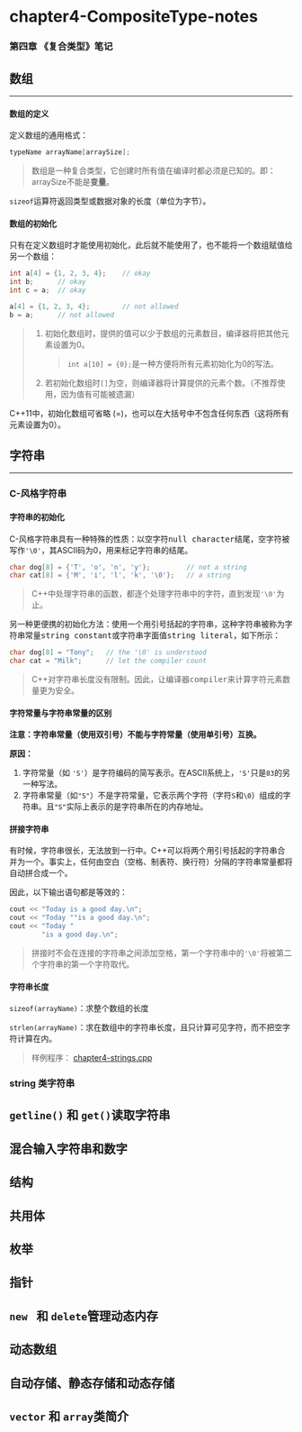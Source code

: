 # chapter4-CompositeType-notes

### 第四章 《复合类型》笔记



## 数组

***

#### 数组的定义

定义数组的通用格式：

```c++
typeName arrayName[arraySize];
```

> 数组是一种复合类型，它创建时所有值在编译时都必须是已知的。即：arraySize不能是**变量**。



`sizeof`运算符返回类型或数据对象的长度（单位为字节）。



#### 数组的初始化

只有在定义数组时才能使用初始化，此后就不能使用了，也不能将一个数组赋值给另一个数组：

```C++
int a[4] = {1, 2, 3, 4}; 	// okay
int b;		// okay
int c = a;	// okay

a[4] = {1, 2, 3, 4};		// not allowed
b = a;		// not allowed
```

> 1. 初始化数组时，提供的值可以少于数组的元素数目，编译器将把其他元素设置为0。
>
>    > `int a[10] = {0};`是一种方便将所有元素初始化为0的写法。
>
> 2. 若初始化数组时`[]`为空，则编译器将计算提供的元素个数。（不推荐使用，因为值有可能被遗漏）



C++11中，初始化数组可省略 (=)，也可以在大括号中不包含任何东西（这将所有元素设置为0）。





## 字符串

***

### C-风格字符串

#### 字符串的初始化

C-风格字符串具有一种特殊的性质：以空字符<kbd>null character</kbd>结尾，空字符被写作`'\0'`，其ASCII码为0，用来标记字符串的结尾。

```c++
char dog[8] = {'T', 'o', 'n', 'y'}; 		// not a string
char cat[8] = {'M', 'i', 'l', 'k', '\0'}; 	// a string
```

> C++中处理字符串的函数，都逐个处理字符串中的字符，直到发现`'\0'`为止。



另一种更便携的初始化方法：使用一个用引号括起的字符串，这种字符串被称为字符串常量<kbd>string constant</kbd>或字符串字面值<kbd>string literal</kbd>，如下所示：

```c++
char dog[8] = "Tony";	// the '\0' is understood
char cat = "Milk";		// let the compiler count
```

> C++对字符串长度没有限制。因此，让编译器<kbd>compiler</kbd>来计算字符元素数量更为安全。



#### 字符常量与字符串常量的区别

**注意：字符串常量（使用双引号）不能与字符常量（使用单引号）互换。**

**原因：**	

1. 字符常量（如 `'S'`）是字符编码的简写表示。在ASCII系统上，`'S'`只是`83`的另一种写法。
2. 字符串常量（如`"S"`）不是字符常量，它表示两个字符（字符`S`和`\0`）组成的字符串。且`"S"`实际上表示的是字符串所在的内存地址。



#### 拼接字符串

有时候，字符串很长，无法放到一行中。C++可以将两个用引号括起的字符串合并为一个。事实上，任何由空白（空格、制表符、换行符）分隔的字符串常量都将自动拼合成一个。

因此，以下输出语句都是等效的：

```c++
cout << "Today is a good day.\n";
cout << "Today ""is a good day.\n";
cout << "Today "
    	"is a good day.\n";
```

> 拼接时不会在连接的字符串之间添加空格，第一个字符串中的`'\0'`将被第二个字符串的第一个字符取代。



#### 字符串长度

`sizeof(arrayName)`：求整个数组的长度

`strlen(arrayName)`：求在数组中的字符串长度，且只计算可见字符，而不把空字符计算在内。

> 样例程序： [chapter4-strings.cpp](chapter4-strings.cpp) 



### string 类字符串



## `getline()` 和 `get()`读取字符串

## 混合输入字符串和数字

## 结构

## 共用体

## 枚举

## 指针

## `new ` 和 `delete`管理动态内存

## 动态数组

## 自动存储、静态存储和动态存储

## `vector` 和 `array`类简介

